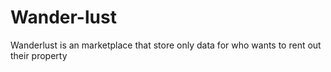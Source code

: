 # Wander-lust
Wanderlust is an marketplace that store only data for who wants to rent out their property
